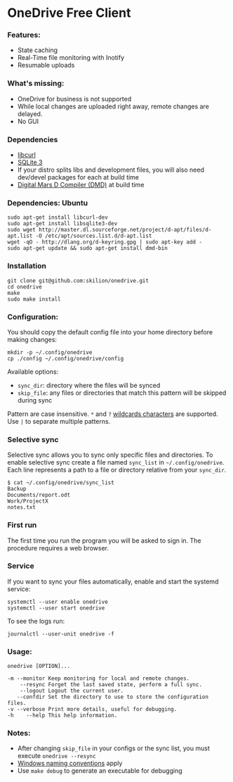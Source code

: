 OneDrive Free Client
====================

### Features:
* State caching
* Real-Time file monitoring with Inotify
* Resumable uploads

### What's missing:
* OneDrive for business is not supported
* While local changes are uploaded right away, remote changes are delayed.
* No GUI

### Dependencies
* [libcurl](http://curl.haxx.se/libcurl/)
* [SQLite 3](https://www.sqlite.org/)
* If your distro splits libs and development files, you will also need dev/devel packages for each at build time
* [Digital Mars D Compiler (DMD)](http://dlang.org/download.html) at build time

### Dependencies: Ubuntu
```
sudo apt-get install libcurl-dev
sudo apt-get install libsqlite3-dev
sudo wget http://master.dl.sourceforge.net/project/d-apt/files/d-apt.list -O /etc/apt/sources.list.d/d-apt.list
wget -qO - http://dlang.org/d-keyring.gpg | sudo apt-key add -
sudo apt-get update && sudo apt-get install dmd-bin
```

### Installation
```
git clone git@github.com:skilion/onedrive.git
cd onedrive
make
sudo make install
```

### Configuration:
You should copy the default config file into your home directory before making changes:
```
mkdir -p ~/.config/onedrive
cp ./config ~/.config/onedrive/config
```

Available options:
* `sync_dir`: directory where the files will be synced
* `skip_file`: any files or directories that match this pattern will be skipped during sync

Pattern are case insensitive.
`*` and `?` [wildcards characters][1] are supported.
Use `|` to separate multiple patterns.

[1]: https://technet.microsoft.com/en-us/library/bb490639.aspx

### Selective sync
Selective sync allows you to sync only specific files and directories.
To enable selective sync create a file named `sync_list` in `~/.config/onedrive`.
Each line represents a path to a file or directory relative from your `sync_dir`.
```
$ cat ~/.config/onedrive/sync_list
Backup
Documents/report.odt
Work/ProjectX
notes.txt
```

### First run
The first time you run the program you will be asked to sign in. The procedure requires a web browser.

### Service
If you want to sync your files automatically, enable and start the systemd service:
```
systemctl --user enable onedrive
systemctl --user start onedrive
```

To see the logs run:
```
journalctl --user-unit onedrive -f
```

### Usage:
```
onedrive [OPTION]...

-m --monitor Keep monitoring for local and remote changes.
    --resync Forget the last saved state, perform a full sync.
    --logout Logout the current user.
   --confdir Set the directory to use to store the configuration files.
-v --verbose Print more details, useful for debugging.
-h    --help This help information.
```

### Notes:
* After changing `skip_file` in your configs or the sync list, you must execute `onedrive --resync`
* [Windows naming conventions][2] apply
* Use `make debug` to generate an executable for debugging

[2]: https://msdn.microsoft.com/en-us/library/aa365247
